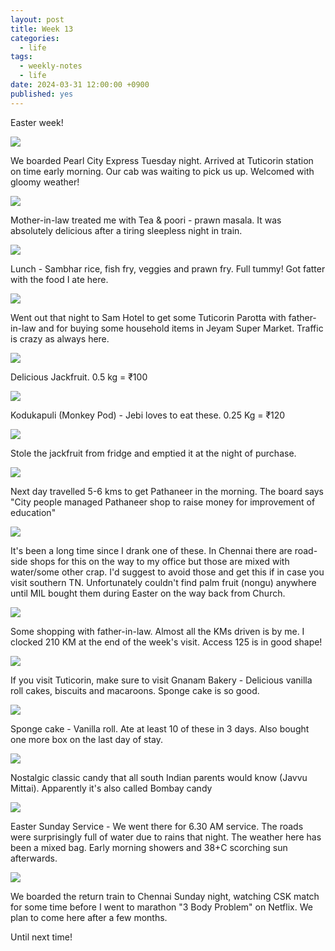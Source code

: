 ```yaml
---
layout: post
title: Week 13
categories:
  - life
tags:
  - weekly-notes
  - life
date: 2024-03-31 12:00:00 +0900
published: yes
---
```

Easter week!

![](https://i.imgur.com/sVHqWhr.jpeg)

We boarded Pearl City Express Tuesday night. Arrived at Tuticorin station on time early morning. Our cab was waiting to pick us up. Welcomed with gloomy weather!

![](https://i.imgur.com/ri3gxxV.jpeg)

Mother-in-law treated me with Tea &  poori - prawn masala. It was absolutely delicious after a tiring sleepless night in train.

![](https://i.imgur.com/nS32Kyk.jpeg)

Lunch - Sambhar rice, fish fry, veggies and prawn fry. Full tummy! Got fatter with the food I ate here. 

![](https://i.imgur.com/Lg2JNZ6.jpeg)

Went out that night to Sam Hotel to get some Tuticorin Parotta with father-in-law and for buying some household items in Jeyam Super Market. Traffic is crazy as always here.

![](https://i.imgur.com/L8USoqz.jpeg)

Delicious Jackfruit. 0.5 kg = ₹100

![](https://i.imgur.com/Qc9uN7u.jpeg)

Kodukapuli (Monkey Pod) - Jebi loves to eat these. 0.25 Kg = ₹120

![](https://i.imgur.com/TIyjm6Y.jpeg)

Stole the jackfruit from fridge and emptied it at the night of purchase. 

![](https://i.imgur.com/XCJFyyi.jpeg)

Next day travelled 5-6 kms to get Pathaneer in the morning. The board says "City people managed Pathaneer shop to raise money for improvement of education"

![](https://i.imgur.com/Uqj9b8m.jpeg)

It's been a long time since I drank one of these. In Chennai there are road-side shops for this on the way to my office but those are mixed with water/some other crap. I'd suggest to avoid those and get this if in case you visit southern TN. Unfortunately couldn't find palm fruit (nongu) anywhere until MIL bought them during Easter on the way back from Church.

![](https://i.imgur.com/hU7hIVE.jpeg)

Some shopping with father-in-law. Almost all the KMs driven is by me. I clocked 210 KM at the end of the week's visit. Access 125 is in good shape!

![](https://i.imgur.com/VIxMDly.jpeg)

If you visit Tuticorin, make sure to visit Gnanam Bakery - Delicious vanilla roll cakes, biscuits and macaroons. Sponge cake is so good.

![](https://i.imgur.com/nS9Njqf.jpeg)

Sponge cake - Vanilla roll. Ate at least 10 of these in 3 days. Also bought one more box on the last day of stay.

![](https://i.imgur.com/5XDVSxX.jpeg)

Nostalgic classic candy that all south Indian parents would know (Javvu Mittai). Apparently it's also called Bombay candy

![](https://i.imgur.com/6ZZmlWi.jpeg)

Easter Sunday Service - We went there for 6.30 AM service. The roads were surprisingly full of water due to rains that night. The weather here has been a mixed bag. Early morning showers and 38+C scorching sun afterwards.

![](https://i.imgur.com/Fv8QWr7.jpeg)

We boarded the return train to Chennai Sunday night, watching CSK match for some time before I went to marathon "3 Body Problem" on Netflix. We plan to come here after a few months. 

Until next time!